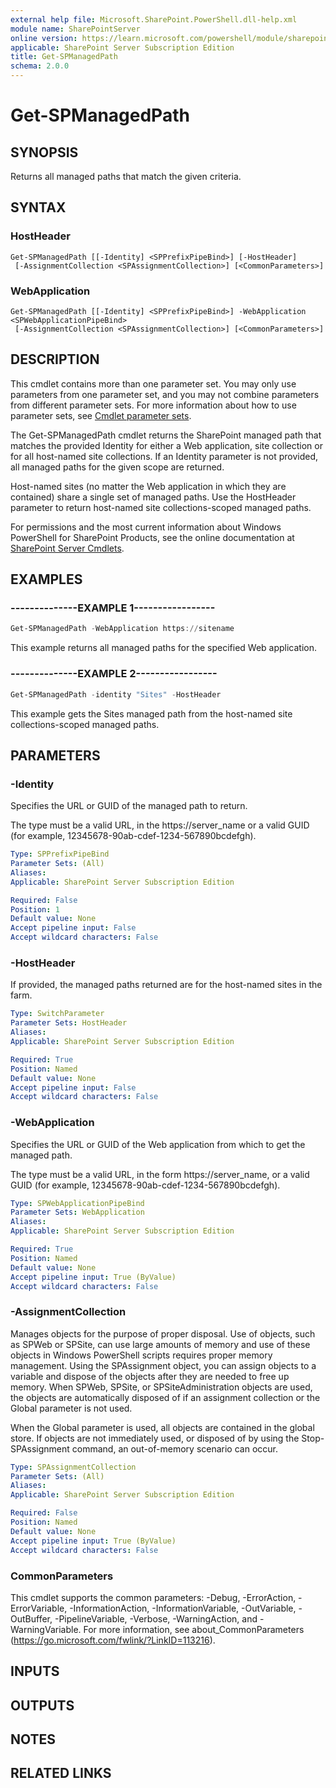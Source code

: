 ```yaml
---
external help file: Microsoft.SharePoint.PowerShell.dll-help.xml
module name: SharePointServer
online version: https://learn.microsoft.com/powershell/module/sharepoint-server/get-spmanagedpath
applicable: SharePoint Server Subscription Edition
title: Get-SPManagedPath
schema: 2.0.0
---
```


# Get-SPManagedPath

## SYNOPSIS

Returns all managed paths that match the given criteria.



## SYNTAX

### HostHeader
```
Get-SPManagedPath [[-Identity] <SPPrefixPipeBind>] [-HostHeader]
 [-AssignmentCollection <SPAssignmentCollection>] [<CommonParameters>]
```

### WebApplication
```
Get-SPManagedPath [[-Identity] <SPPrefixPipeBind>] -WebApplication <SPWebApplicationPipeBind>
 [-AssignmentCollection <SPAssignmentCollection>] [<CommonParameters>]
```

## DESCRIPTION
This cmdlet contains more than one parameter set.
You may only use parameters from one parameter set, and you may not combine parameters from different parameter sets.
For more information about how to use parameter sets, see [Cmdlet parameter sets](https://learn.microsoft.com/powershell/scripting/developer/cmdlet/cmdlet-parameter-sets).

The Get-SPManagedPath cmdlet returns the SharePoint managed path that matches the provided Identity for either a Web application, site collection or for all host-named site collections. 
If an Identity parameter is not provided, all managed paths for the given scope are returned.

Host-named sites (no matter the Web application in which they are contained) share a single set of managed paths.
Use the HostHeader parameter to return host-named site collections-scoped managed paths.

For permissions and the most current information about Windows PowerShell for SharePoint Products, see the online documentation at [SharePoint Server Cmdlets](https://learn.microsoft.com/powershell/sharepoint/sharepoint-server/sharepoint-server-cmdlets).

## EXAMPLES

### --------------EXAMPLE 1----------------- 
```powershell
Get-SPManagedPath -WebApplication https://sitename
```

This example returns all managed paths for the specified Web application.

### --------------EXAMPLE 2----------------- 
```powershell
Get-SPManagedPath -identity "Sites" -HostHeader
```

This example gets the Sites managed path from the host-named site collections-scoped managed paths.

## PARAMETERS

### -Identity
Specifies the URL or GUID of the managed path to return.

The type must be a valid URL, in the https://server_name or a valid GUID (for example, 12345678-90ab-cdef-1234-567890bcdefgh).

```yaml
Type: SPPrefixPipeBind
Parameter Sets: (All)
Aliases: 
Applicable: SharePoint Server Subscription Edition

Required: False
Position: 1
Default value: None
Accept pipeline input: False
Accept wildcard characters: False
```

### -HostHeader
If provided, the managed paths returned are for the host-named sites in the farm.

```yaml
Type: SwitchParameter
Parameter Sets: HostHeader
Aliases: 
Applicable: SharePoint Server Subscription Edition

Required: True
Position: Named
Default value: None
Accept pipeline input: False
Accept wildcard characters: False
```

### -WebApplication
Specifies the URL or GUID of the Web application from which to get the managed path.

The type must be a valid URL, in the form https://server_name, or a valid GUID (for example, 12345678-90ab-cdef-1234-567890bcdefgh).

```yaml
Type: SPWebApplicationPipeBind
Parameter Sets: WebApplication
Aliases: 
Applicable: SharePoint Server Subscription Edition

Required: True
Position: Named
Default value: None
Accept pipeline input: True (ByValue)
Accept wildcard characters: False
```

### -AssignmentCollection
Manages objects for the purpose of proper disposal.
Use of objects, such as SPWeb or SPSite, can use large amounts of memory and use of these objects in Windows PowerShell scripts requires proper memory management.
Using the SPAssignment object, you can assign objects to a variable and dispose of the objects after they are needed to free up memory.
When SPWeb, SPSite, or SPSiteAdministration objects are used, the objects are automatically disposed of if an assignment collection or the Global parameter is not used.

When the Global parameter is used, all objects are contained in the global store.
If objects are not immediately used, or disposed of by using the Stop-SPAssignment command, an out-of-memory scenario can occur.

```yaml
Type: SPAssignmentCollection
Parameter Sets: (All)
Aliases: 
Applicable: SharePoint Server Subscription Edition

Required: False
Position: Named
Default value: None
Accept pipeline input: True (ByValue)
Accept wildcard characters: False
```

### CommonParameters
This cmdlet supports the common parameters: -Debug, -ErrorAction, -ErrorVariable, -InformationAction, -InformationVariable, -OutVariable, -OutBuffer, -PipelineVariable, -Verbose, -WarningAction, and -WarningVariable. For more information, see about_CommonParameters (https://go.microsoft.com/fwlink/?LinkID=113216).

## INPUTS

## OUTPUTS

## NOTES

## RELATED LINKS
